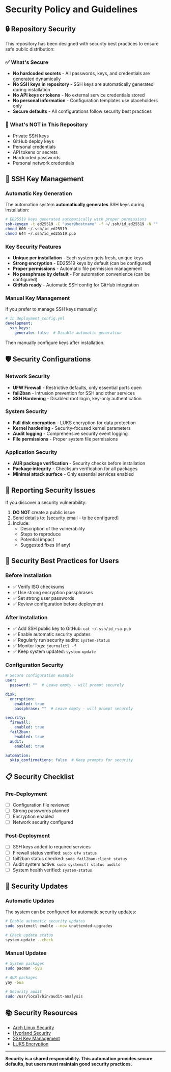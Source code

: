 # Security Policy and Guidelines

## 🔒 Repository Security

This repository has been designed with security best practices to ensure safe public distribution:

### ✅ What's Secure

- **No hardcoded secrets** - All passwords, keys, and credentials are generated dynamically
- **No SSH keys in repository** - SSH keys are automatically generated during installation
- **No API keys or tokens** - No external service credentials stored
- **No personal information** - Configuration templates use placeholders only
- **Secure defaults** - All configurations follow security best practices

### 🚫 What's NOT in This Repository

- Private SSH keys
- GitHub deploy keys  
- Personal credentials
- API tokens or secrets
- Hardcoded passwords
- Personal network credentials

## 🔐 SSH Key Management

### Automatic Key Generation

The automation system **automatically generates** SSH keys during installation:

```bash
# ED25519 keys generated automatically with proper permissions
ssh-keygen -t ed25519 -C "user@hostname" -f ~/.ssh/id_ed25519 -N ""
chmod 600 ~/.ssh/id_ed25519
chmod 644 ~/.ssh/id_ed25519.pub
```

### Key Security Features

- **Unique per installation** - Each system gets fresh, unique keys
- **Strong encryption** - ED25519 keys by default (can be configured)
- **Proper permissions** - Automatic file permission management
- **No passphrase by default** - For automation convenience (can be configured)
- **GitHub ready** - Automatic SSH config for GitHub integration

### Manual Key Management

If you prefer to manage SSH keys manually:

```yaml
# In deployment_config.yml
development:
  ssh_keys:
    generate: false  # Disable automatic generation
```

Then manually configure keys after installation.

## 🛡️ Security Configurations

### Network Security

- **UFW Firewall** - Restrictive defaults, only essential ports open
- **fail2ban** - Intrusion prevention for SSH and other services
- **SSH Hardening** - Disabled root login, key-only authentication

### System Security

- **Full disk encryption** - LUKS encryption for data protection
- **Kernel hardening** - Security-focused kernel parameters
- **Audit logging** - Comprehensive security event logging
- **File permissions** - Proper system file permissions

### Application Security

- **AUR package verification** - Security checks before installation
- **Package integrity** - Checksum verification for all packages
- **Minimal attack surface** - Only essential services enabled

## 🚨 Reporting Security Issues

If you discover a security vulnerability:

1. **DO NOT** create a public issue
2. Send details to: [security email - to be configured]
3. Include:
   - Description of the vulnerability
   - Steps to reproduce
   - Potential impact
   - Suggested fixes (if any)

## 🔧 Security Best Practices for Users

### Before Installation

- ✅ Verify ISO checksums
- ✅ Use strong encryption passphrases
- ✅ Set strong user passwords
- ✅ Review configuration before deployment

### After Installation

- ✅ Add SSH public key to GitHub: `cat ~/.ssh/id_rsa.pub`
- ✅ Enable automatic security updates
- ✅ Regularly run security audits: `system-status`
- ✅ Monitor logs: `journalctl -f`
- ✅ Keep system updated: `system-update`

### Configuration Security

```yaml
# Secure configuration example
user:
  password: ""  # Leave empty - will prompt securely

disk:
  encryption:
    enabled: true
    passphrase: ""  # Leave empty - will prompt securely

security:
  firewall:
    enabled: true
  fail2ban:
    enabled: true
  audit:
    enabled: true

automation:
  skip_confirmations: false  # Keep prompts for security
```

## 📋 Security Checklist

### Pre-Deployment
- [ ] Configuration file reviewed
- [ ] Strong passwords planned
- [ ] Encryption enabled
- [ ] Network security configured

### Post-Deployment
- [ ] SSH keys added to required services
- [ ] Firewall status verified: `sudo ufw status`
- [ ] fail2ban status checked: `sudo fail2ban-client status`
- [ ] Audit system active: `sudo systemctl status auditd`
- [ ] System health verified: `system-status`

## 🔄 Security Updates

### Automatic Updates

The system can be configured for automatic security updates:

```bash
# Enable automatic security updates
sudo systemctl enable --now unattended-upgrades

# Check update status
system-update --check
```

### Manual Updates

```bash
# System packages
sudo pacman -Syu

# AUR packages
yay -Sua

# Security audit
sudo /usr/local/bin/audit-analysis
```

## 📚 Security Resources

- [Arch Linux Security](https://wiki.archlinux.org/title/Security)
- [Hyprland Security](https://hyprland.org/Configuring/Security/)
- [SSH Key Management](https://docs.github.com/en/authentication/connecting-to-github-with-ssh)
- [LUKS Encryption](https://wiki.archlinux.org/title/Dm-crypt)

---

**Security is a shared responsibility. This automation provides secure defaults, but users must maintain good security practices.**